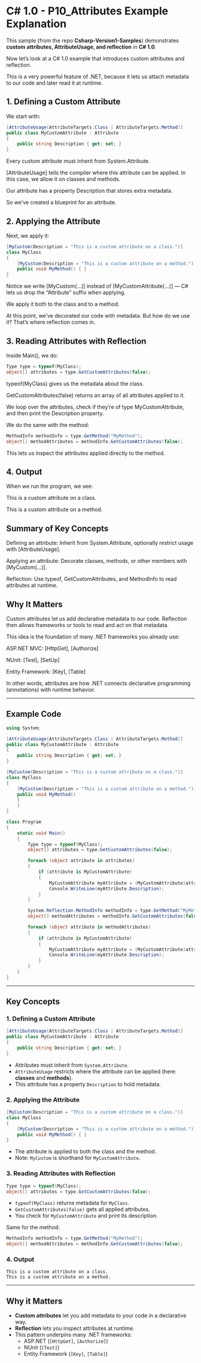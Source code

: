 # C# 1.0 - P10_Attributes Example Explanation

This sample (from the repo **Csharp-Version1-Samples**) demonstrates **custom attributes, AttributeUsage, and reflection** in **C# 1.0**.

Now let’s look at a C# 1.0 example that introduces custom attributes and reflection. 

This is a very powerful feature of .NET, because it lets us attach metadata to our code and later read it at runtime.

## 1. Defining a Custom Attribute

We start with:

```csharp
[AttributeUsage(AttributeTargets.Class | AttributeTargets.Method)]
public class MyCustomAttribute : Attribute
{
    public string Description { get; set; }
}
```

Every custom attribute must inherit from System.Attribute.

[AttributeUsage] tells the compiler where this attribute can be applied. In this case, we allow it on classes and methods.

Our attribute has a property Description that stores extra metadata.

So we’ve created a blueprint for an attribute.

## 2. Applying the Attribute

Next, we apply it:

```csharp
[MyCustom(Description = "This is a custom attribute on a class.")]
class MyClass
{
    [MyCustom(Description = "This is a custom attribute on a method.")]
    public void MyMethod() { }
}
```

Notice we write [MyCustom(...)] instead of [MyCustomAttribute(...)] — C# lets us drop the “Attribute” suffix when applying.

We apply it both to the class and to a method.

At this point, we’ve decorated our code with metadata. But how do we use it? That’s where reflection comes in.

## 3. Reading Attributes with Reflection

Inside Main(), we do:

```csharp
Type type = typeof(MyClass);
object[] attributes = type.GetCustomAttributes(false);
```

typeof(MyClass) gives us the metadata about the class.

GetCustomAttributes(false) returns an array of all attributes applied to it.

We loop over the attributes, check if they’re of type MyCustomAttribute, and then print the Description property.

We do the same with the method:

```csharp
MethodInfo methodInfo = type.GetMethod("MyMethod");
object[] methodAttributes = methodInfo.GetCustomAttributes(false);
```

This lets us inspect the attributes applied directly to the method.

## 4. Output

When we run the program, we see:

This is a custom attribute on a class.

This is a custom attribute on a method.

## Summary of Key Concepts

Defining an attribute: Inherit from System.Attribute, optionally restrict usage with [AttributeUsage].

Applying an attribute: Decorate classes, methods, or other members with [MyCustom(...)].

Reflection: Use typeof, GetCustomAttributes, and MethodInfo to read attributes at runtime.

## Why It Matters

Custom attributes let us add declarative metadata to our code. Reflection then allows frameworks or tools to read and act on that metadata.

This idea is the foundation of many .NET frameworks you already use:

ASP.NET MVC: [HttpGet], [Authorize]

NUnit: [Test], [SetUp]

Entity Framework: [Key], [Table]

In other words, attributes are how .NET connects declarative programming (annotations) with runtime behavior.

---

## Example Code

```csharp
using System;

[AttributeUsage(AttributeTargets.Class | AttributeTargets.Method)]
public class MyCustomAttribute : Attribute
{
    public string Description { get; set; }
}

[MyCustom(Description = "This is a custom attribute on a class.")]
class MyClass
{
    [MyCustom(Description = "This is a custom attribute on a method.")]
    public void MyMethod()
    {
    }
}

class Program
{
    static void Main()
    {
        Type type = typeof(MyClass);
        object[] attributes = type.GetCustomAttributes(false);

        foreach (object attribute in attributes)
        {
            if (attribute is MyCustomAttribute)
            {
                MyCustomAttribute myAttribute = (MyCustomAttribute)attribute;
                Console.WriteLine(myAttribute.Description);
            }
        }

        System.Reflection.MethodInfo methodInfo = type.GetMethod("MyMethod");
        object[] methodAttributes = methodInfo.GetCustomAttributes(false);

        foreach (object attribute in methodAttributes)
        {
            if (attribute is MyCustomAttribute)
            {
                MyCustomAttribute myAttribute = (MyCustomAttribute)attribute;
                Console.WriteLine(myAttribute.Description);
            }
        }
    }
}
```

---

## Key Concepts

### 1. Defining a Custom Attribute
```csharp
[AttributeUsage(AttributeTargets.Class | AttributeTargets.Method)]
public class MyCustomAttribute : Attribute
{
    public string Description { get; set; }
}
```
- Attributes must inherit from `System.Attribute`.
- `AttributeUsage` restricts where the attribute can be applied (here: **classes** and **methods**).
- This attribute has a property `Description` to hold metadata.

### 2. Applying the Attribute
```csharp
[MyCustom(Description = "This is a custom attribute on a class.")]
class MyClass
{
    [MyCustom(Description = "This is a custom attribute on a method.")]
    public void MyMethod() { }
}
```
- The attribute is applied to both the class and the method.
- Note: `MyCustom` is shorthand for `MyCustomAttribute`.

### 3. Reading Attributes with Reflection
```csharp
Type type = typeof(MyClass);
object[] attributes = type.GetCustomAttributes(false);
```
- `typeof(MyClass)` returns metadata for `MyClass`.
- `GetCustomAttributes(false)` gets all applied attributes.
- You check for `MyCustomAttribute` and print its description.

Same for the method:
```csharp
MethodInfo methodInfo = type.GetMethod("MyMethod");
object[] methodAttributes = methodInfo.GetCustomAttributes(false);
```

### 4. Output
```
This is a custom attribute on a class.
This is a custom attribute on a method.
```

---

## Why it Matters

- **Custom attributes** let you add metadata to your code in a declarative way.
- **Reflection** lets you inspect attributes at runtime.
- This pattern underpins many .NET frameworks:
  - ASP.NET (`[HttpGet]`, `[Authorize]`)
  - NUnit (`[Test]`)
  - Entity Framework (`[Key]`, `[Table]`)
